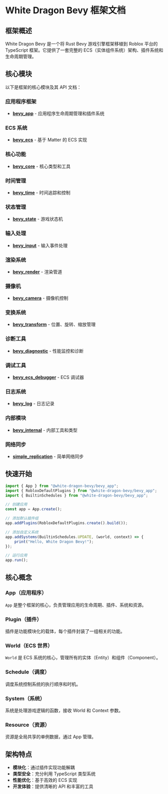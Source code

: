 # White Dragon Bevy 框架文档

## 框架概述

White Dragon Bevy 是一个将 Rust Bevy 游戏引擎框架移植到 Roblox 平台的 TypeScript 框架。它提供了一套完整的 ECS（实体组件系统）架构、插件系统和生命周期管理。

## 核心模块

以下是框架的核心模块及其 API 文档：

### 应用程序框架
- **[bevy_app](./modules/bevy_app.html)** - 应用程序生命周期管理和插件系统

### ECS 系统
- **[bevy_ecs](./modules/bevy_ecs.html)** - 基于 Matter 的 ECS 实现

### 核心功能
- **[bevy_core](./modules/bevy_core.html)** - 核心类型和工具

### 时间管理
- **[bevy_time](./modules/bevy_time.html)** - 时间追踪和控制

### 状态管理
- **[bevy_state](./modules/bevy_state.html)** - 游戏状态机

### 输入处理
- **[bevy_input](./modules/bevy_input.html)** - 输入事件处理

### 渲染系统
- **[bevy_render](./modules/bevy_render.html)** - 渲染管道

### 摄像机
- **[bevy_camera](./modules/bevy_camera.html)** - 摄像机控制

### 变换系统
- **[bevy_transform](./modules/bevy_transform.html)** - 位置、旋转、缩放管理

### 诊断工具
- **[bevy_diagnostic](./modules/bevy_diagnostic.html)** - 性能监控和诊断

### 调试工具
- **[bevy_ecs_debugger](./modules/bevy_ecs_debugger.html)** - ECS 调试器

### 日志系统
- **[bevy_log](./modules/bevy_log.html)** - 日志记录

### 内部模块
- **[bevy_internal](./modules/bevy_internal.html)** - 内部工具和类型

### 网络同步
- **[simple_replication](./modules/simple_replication.html)** - 简单网络同步

## 快速开始

```typescript
import { App } from "@white-dragon-bevy/bevy_app";
import { RobloxDefaultPlugins } from "@white-dragon-bevy/bevy_app";
import { BuiltinSchedules } from "@white-dragon-bevy/bevy_app";

// 创建应用
const app = App.create();

// 添加默认插件组
app.addPlugins(RobloxDefaultPlugins.create().build());

// 添加自定义系统
app.addSystems(BuiltinSchedules.UPDATE, (world, context) => {
    print("Hello, White Dragon Bevy!");
});

// 运行应用
app.run();
```

## 核心概念

### App（应用程序）
`App` 是整个框架的核心，负责管理应用的生命周期、插件、系统和资源。

### Plugin（插件）
插件是功能模块化的载体，每个插件封装了一组相关的功能。

### World（ECS 世界）
`World` 是 ECS 系统的核心，管理所有的实体（Entity）和组件（Component）。

### Schedule（调度）
调度系统控制系统的执行顺序和时机。

### System（系统）
系统是处理游戏逻辑的函数，接收 World 和 Context 参数。

### Resource（资源）
资源是全局共享的单例数据，通过 App 管理。

## 架构特点

- **模块化**：通过插件实现功能解耦
- **类型安全**：充分利用 TypeScript 类型系统
- **性能优化**：基于高效的 ECS 实现
- **开发体验**：提供清晰的 API 和丰富的工具
